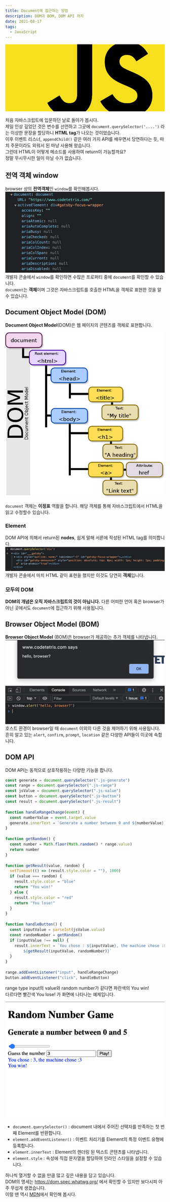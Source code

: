 ```yaml
---
title: Document에 접근하는 방법
description: DOM과 BOM, DOM API 까지
date: 2021-08-17
tags:
  - JavaScript
---
```


![js](../../../images/js_logo.png)

처음 자바스크립트에 입문하던 날로 돌아가 봅시다.  
제일 인상 깊었던 것은 변수를 선언하고 그곳에 `document.querySelector('....')` 라는 이상한 문장을 할당하니 **HTML tag**가 나오는 것이었습니다.  
이후 이벤트 리스너, `appendChild()` 같은 여러 가지 API를 배우면서 당연하다는 듯, 마치 주문이라도 외워서 된 마냥 사용해 왔습니다.  
그런데 HTML이 어떻게 메소드를 사용하여 return이 가능할까요?  
정말 무시무시한 일이 아닐 수가 없습니다.

## 전역 객체 window

browser 상의 **전역객체**인 `window`를 확인해봅시다.
![document](./document.png)
개발자 콘솔에서 `window`를 확인하면 수많은 프로퍼티 중에 `document`를 확인할 수 있습니다.  
`document`는 **객체**이며 그것은 자바스크립트를 호출한 HTML을 객체로 표현한 것을 알 수 있습니다.

## Document Object Model (DOM)

**Document Object Model**(DOM)은 웹 페이지의 콘텐츠를 객체로 표현합니다.

![dom](./DOM-model.png)

`document` 객체는 **이정표** 역활을 합니다. 해당 객체를 통해 자바스크립트에서 HTML을 읽고 수정할수 있습니다.

### Element

DOM API에 의해서 return된 **nodes**, 쉽게 말해 서론에 작성된 HTML tag를 의미합니다.
![element](./element.png)
개발자 콘솔에서 마치 HTML 같이 표현을 했지만 이것도 당연히 **객체**입니다.

### 모두의 DOM

**DOM의 개념은 오직 자바스크립트의 것이 아닙니다.** 다른 어떠한 언어 혹은 browser가 아닌 곳에서도 `document`에 접근하기 위해 사용됩니다.

## Browser Object Model (BOM)

**Browser Object Model** (BOM)은 browser가 제공하는 추가 객체를 나타냅니다.
![alert](./BOM-alert.png)
호스트 환경이 browser일 때 `document` 이외의 다른 것을 제어하기 위해 사용됩니다.
흔히 알고 있는 `alert`, `confirm`, `prompt`, `location` 같은 다양한 API들이 이곳에 속합니다.

## DOM API

DOM API는 동적으로 상호작용하는 다양한 기능을 합니다.

```js
const generate = document.querySelector(".js-generate")
const range = document.querySelector(".js-range")
const jsValue = document.querySelector(".js-value")
const button = document.querySelector(".js-button")
const result = document.querySelector(".js-result")

function handleRangeChange(event) {
  const numberValue = event.target.value
  generate.innerText = `Generate a number between 0 and ${numberValue}`
}

function getRandom() {
  const number = Math.floor(Math.random() * range.value)
  return number
}

function getResult(value, random) {
  setTimeout(() => (result.style.color = ""), 1000)
  if (value === random) {
    result.style.color = "blue"
    return "You win!"
  } else {
    result.style.color = "red"
    return "You lose!"
  }
}

function handleButton() {
  const inputValue = parseInt(jsValue.value)
  const randomNumber = getRandom()
  if (inputValue !== null) {
    result.innerText = `You chose : ${inputValue}, the machine chose :${randomNumber}
        ${getResult(inputValue, randomNumber)}`
  }
}

range.addEventListener("input", handleRangeChange)
button.addEventListener("click", handleButton)
```

range type input의 value와 random number가 같다면 파란색의 You win!  
다르다면 빨간색 You lose! 가 화면에 나타나는 예제입니다.

![DOM API](./example.png)

- `document.querySelector()` : document 내에서 주어진 선택자를 만족하는 첫 번째 Element를 반환합니다.
- `element.addEventListener()` : 이벤트 처리기를 Element의 특정 이벤트 유형에 등록합니다.
- `element.innerText` : Element의 렌더링 된 텍스트 콘텐츠를 나타냅니다.
- `element.style` : 속성에 직접 문자열을 할당하여 인라인 스타일을 설정할 수 있습니다.

하나씩 열거할 수 없을 만큼 많고 깊은 내용을 담고 있습니다.  
DOM의 명세는 https://dom.spec.whatwg.org/ 에서 확인할 수 있지만 보다시피 아주 무섭게 생겼습니다.  
이럴 땐 역시 [MDN](https://developer.mozilla.org/ko/docs/Web/API/Document_Object_Model)에서 확인해 봅시다.
